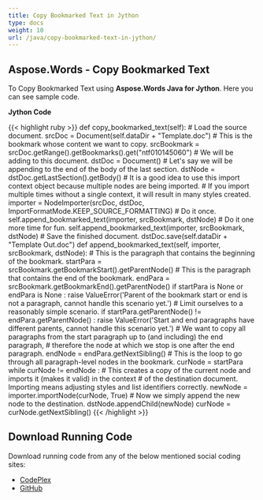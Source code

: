```yaml
---
title: Copy Bookmarked Text in Jython
type: docs
weight: 10
url: /java/copy-bookmarked-text-in-jython/
---
```


## **Aspose.Words - Copy Bookmarked Text**
To Copy Bookmarked Text using **Aspose.Words Java for Jython**. Here you can see sample code.

**Jython Code**

{{< highlight ruby >}}
    def copy_bookmarked_text(self):
        # Load the source document.
        srcDoc = Document(self.dataDir + "Template.doc")
        # This is the bookmark whose content we want to copy.
        srcBookmark = srcDoc.getRange().getBookmarks().get("ntf010145060")
        # We will be adding to this document.
        dstDoc = Document()
        # Let's say we will be appending to the end of the body of the last section.
        dstNode = dstDoc.getLastSection().getBody()
        # It is a good idea to use this import context object because multiple nodes are being imported.
        # If you import multiple times without a single context, it will result in many styles created.
        importer = NodeImporter(srcDoc, dstDoc, ImportFormatMode.KEEP_SOURCE_FORMATTING)
        # Do it once.
        self.append_bookmarked_text(importer, srcBookmark, dstNode)
        # Do it one more time for fun.
        self.append_bookmarked_text(importer, srcBookmark, dstNode)
        # Save the finished document.
        dstDoc.save(self.dataDir + "Template Out.doc")
    def append_bookmarked_text(self, importer, srcBookmark, dstNode):
        # This is the paragraph that contains the beginning of the bookmark.
        startPara = srcBookmark.getBookmarkStart().getParentNode()
        # This is the paragraph that contains the end of the bookmark.
        endPara = srcBookmark.getBookmarkEnd().getParentNode()
        if startPara is None or endPara is None :
            raise ValueError('Parent of the bookmark start or end is not a paragraph, cannot handle this scenario yet.')
        # Limit ourselves to a reasonably simple scenario.
        if startPara.getParentNode() != endPara.getParentNode() :
            raise ValueError('Start and end paragraphs have different parents, cannot handle this scenario yet.')
        # We want to copy all paragraphs from the start paragraph up to (and including) the end paragraph,
        # therefore the node at which we stop is one after the end paragraph.
        endNode = endPara.getNextSibling()
        # This is the loop to go through all paragraph-level nodes in the bookmark.
        curNode = startPara
        while curNode != endNode :
            # This creates a copy of the current node and imports it (makes it valid) in the context
            # of the destination document. Importing means adjusting styles and list identifiers correctly.
            newNode = importer.importNode(curNode, True)
            # Now we simply append the new node to the destination.
            dstNode.appendChild(newNode)
            curNode = curNode.getNextSibling()
{{< /highlight >}}
## **Download Running Code**
Download running code from any of the below mentioned social coding sites:

- [CodePlex](https://asposewordsjavajython.codeplex.com/releases/view/619260)
- [GitHub](https://github.com/aspose-words/Aspose.Words-for-Java/releases/tag/Aspose.Words_Java_for_Jython-v1.0.0)

